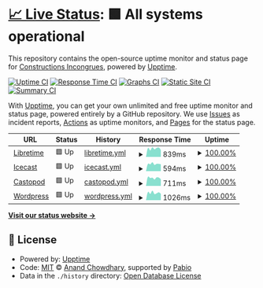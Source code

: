 # [📈 Live Status](https://superlarsen-status.interzone.network): <!--live status--> **🟩 All systems operational**

This repository contains the open-source uptime monitor and status page for [Constructions Incongrues](https://www.constructions-incongrues.net), powered by [Upptime](https://github.com/upptime/upptime).

[![Uptime CI](https://github.com/constructions-incongrues/superlarsen-status/workflows/Uptime%20CI/badge.svg)](https://github.com/constructions-incongrues/superlarsen-status/actions?query=workflow%3A%22Uptime+CI%22)
[![Response Time CI](https://github.com/constructions-incongrues/superlarsen-status/workflows/Response%20Time%20CI/badge.svg)](https://github.com/constructions-incongrues/superlarsen-status/actions?query=workflow%3A%22Response+Time+CI%22)
[![Graphs CI](https://github.com/constructions-incongrues/superlarsen-status/workflows/Graphs%20CI/badge.svg)](https://github.com/constructions-incongrues/superlarsen-status/actions?query=workflow%3A%22Graphs+CI%22)
[![Static Site CI](https://github.com/constructions-incongrues/superlarsen-status/workflows/Static%20Site%20CI/badge.svg)](https://github.com/constructions-incongrues/superlarsen-status/actions?query=workflow%3A%22Static+Site+CI%22)
[![Summary CI](https://github.com/constructions-incongrues/superlarsen-status/workflows/Summary%20CI/badge.svg)](https://github.com/constructions-incongrues/superlarsen-status/actions?query=workflow%3A%22Summary+CI%22)

With [Upptime](https://upptime.js.org), you can get your own unlimited and free uptime monitor and status page, powered entirely by a GitHub repository. We use [Issues](https://github.com/constructions-incongrues/superlarsen-status/issues) as incident reports, [Actions](https://github.com/constructions-incongrues/superlarsen-status/actions) as uptime monitors, and [Pages](https://superlarsen-status.interzone.network) for the status page.

<!--start: status pages-->
<!-- This summary is generated by Upptime (https://github.com/upptime/upptime) -->
<!-- Do not edit this manually, your changes will be overwritten -->
<!-- prettier-ignore -->
| URL | Status | History | Response Time | Uptime |
| --- | ------ | ------- | ------------- | ------ |
| <img alt="" src="https://icons.duckduckgo.com/ip3/libretime.superlarsen.fr.ico" height="13"> [Libretime](https://libretime.superlarsen.fr) | 🟩 Up | [libretime.yml](https://github.com/constructions-incongrues/superlarsen-status/commits/HEAD/history/libretime.yml) | <details><summary><img alt="Response time graph" src="./graphs/libretime/response-time-week.png" height="20"> 839ms</summary><br><a href="https://status.superlarsen.fr/history/libretime"><img alt="Response time 810" src="https://img.shields.io/endpoint?url=https%3A%2F%2Fraw.githubusercontent.com%2Fconstructions-incongrues%2Fsuperlarsen-status%2FHEAD%2Fapi%2Flibretime%2Fresponse-time.json"></a><br><a href="https://status.superlarsen.fr/history/libretime"><img alt="24-hour response time 991" src="https://img.shields.io/endpoint?url=https%3A%2F%2Fraw.githubusercontent.com%2Fconstructions-incongrues%2Fsuperlarsen-status%2FHEAD%2Fapi%2Flibretime%2Fresponse-time-day.json"></a><br><a href="https://status.superlarsen.fr/history/libretime"><img alt="7-day response time 839" src="https://img.shields.io/endpoint?url=https%3A%2F%2Fraw.githubusercontent.com%2Fconstructions-incongrues%2Fsuperlarsen-status%2FHEAD%2Fapi%2Flibretime%2Fresponse-time-week.json"></a><br><a href="https://status.superlarsen.fr/history/libretime"><img alt="30-day response time 824" src="https://img.shields.io/endpoint?url=https%3A%2F%2Fraw.githubusercontent.com%2Fconstructions-incongrues%2Fsuperlarsen-status%2FHEAD%2Fapi%2Flibretime%2Fresponse-time-month.json"></a><br><a href="https://status.superlarsen.fr/history/libretime"><img alt="1-year response time 810" src="https://img.shields.io/endpoint?url=https%3A%2F%2Fraw.githubusercontent.com%2Fconstructions-incongrues%2Fsuperlarsen-status%2FHEAD%2Fapi%2Flibretime%2Fresponse-time-year.json"></a></details> | <details><summary><a href="https://status.superlarsen.fr/history/libretime">100.00%</a></summary><a href="https://status.superlarsen.fr/history/libretime"><img alt="All-time uptime 99.83%" src="https://img.shields.io/endpoint?url=https%3A%2F%2Fraw.githubusercontent.com%2Fconstructions-incongrues%2Fsuperlarsen-status%2FHEAD%2Fapi%2Flibretime%2Fuptime.json"></a><br><a href="https://status.superlarsen.fr/history/libretime"><img alt="24-hour uptime 100.00%" src="https://img.shields.io/endpoint?url=https%3A%2F%2Fraw.githubusercontent.com%2Fconstructions-incongrues%2Fsuperlarsen-status%2FHEAD%2Fapi%2Flibretime%2Fuptime-day.json"></a><br><a href="https://status.superlarsen.fr/history/libretime"><img alt="7-day uptime 100.00%" src="https://img.shields.io/endpoint?url=https%3A%2F%2Fraw.githubusercontent.com%2Fconstructions-incongrues%2Fsuperlarsen-status%2FHEAD%2Fapi%2Flibretime%2Fuptime-week.json"></a><br><a href="https://status.superlarsen.fr/history/libretime"><img alt="30-day uptime 99.77%" src="https://img.shields.io/endpoint?url=https%3A%2F%2Fraw.githubusercontent.com%2Fconstructions-incongrues%2Fsuperlarsen-status%2FHEAD%2Fapi%2Flibretime%2Fuptime-month.json"></a><br><a href="https://status.superlarsen.fr/history/libretime"><img alt="1-year uptime 99.83%" src="https://img.shields.io/endpoint?url=https%3A%2F%2Fraw.githubusercontent.com%2Fconstructions-incongrues%2Fsuperlarsen-status%2FHEAD%2Fapi%2Flibretime%2Fuptime-year.json"></a></details>
| <img alt="" src="https://icons.duckduckgo.com/ip3/icecast.superlarsen.fr.ico" height="13"> [Icecast](https://icecast.superlarsen.fr) | 🟩 Up | [icecast.yml](https://github.com/constructions-incongrues/superlarsen-status/commits/HEAD/history/icecast.yml) | <details><summary><img alt="Response time graph" src="./graphs/icecast/response-time-week.png" height="20"> 594ms</summary><br><a href="https://status.superlarsen.fr/history/icecast"><img alt="Response time 587" src="https://img.shields.io/endpoint?url=https%3A%2F%2Fraw.githubusercontent.com%2Fconstructions-incongrues%2Fsuperlarsen-status%2FHEAD%2Fapi%2Ficecast%2Fresponse-time.json"></a><br><a href="https://status.superlarsen.fr/history/icecast"><img alt="24-hour response time 682" src="https://img.shields.io/endpoint?url=https%3A%2F%2Fraw.githubusercontent.com%2Fconstructions-incongrues%2Fsuperlarsen-status%2FHEAD%2Fapi%2Ficecast%2Fresponse-time-day.json"></a><br><a href="https://status.superlarsen.fr/history/icecast"><img alt="7-day response time 594" src="https://img.shields.io/endpoint?url=https%3A%2F%2Fraw.githubusercontent.com%2Fconstructions-incongrues%2Fsuperlarsen-status%2FHEAD%2Fapi%2Ficecast%2Fresponse-time-week.json"></a><br><a href="https://status.superlarsen.fr/history/icecast"><img alt="30-day response time 592" src="https://img.shields.io/endpoint?url=https%3A%2F%2Fraw.githubusercontent.com%2Fconstructions-incongrues%2Fsuperlarsen-status%2FHEAD%2Fapi%2Ficecast%2Fresponse-time-month.json"></a><br><a href="https://status.superlarsen.fr/history/icecast"><img alt="1-year response time 587" src="https://img.shields.io/endpoint?url=https%3A%2F%2Fraw.githubusercontent.com%2Fconstructions-incongrues%2Fsuperlarsen-status%2FHEAD%2Fapi%2Ficecast%2Fresponse-time-year.json"></a></details> | <details><summary><a href="https://status.superlarsen.fr/history/icecast">100.00%</a></summary><a href="https://status.superlarsen.fr/history/icecast"><img alt="All-time uptime 100.00%" src="https://img.shields.io/endpoint?url=https%3A%2F%2Fraw.githubusercontent.com%2Fconstructions-incongrues%2Fsuperlarsen-status%2FHEAD%2Fapi%2Ficecast%2Fuptime.json"></a><br><a href="https://status.superlarsen.fr/history/icecast"><img alt="24-hour uptime 100.00%" src="https://img.shields.io/endpoint?url=https%3A%2F%2Fraw.githubusercontent.com%2Fconstructions-incongrues%2Fsuperlarsen-status%2FHEAD%2Fapi%2Ficecast%2Fuptime-day.json"></a><br><a href="https://status.superlarsen.fr/history/icecast"><img alt="7-day uptime 100.00%" src="https://img.shields.io/endpoint?url=https%3A%2F%2Fraw.githubusercontent.com%2Fconstructions-incongrues%2Fsuperlarsen-status%2FHEAD%2Fapi%2Ficecast%2Fuptime-week.json"></a><br><a href="https://status.superlarsen.fr/history/icecast"><img alt="30-day uptime 100.00%" src="https://img.shields.io/endpoint?url=https%3A%2F%2Fraw.githubusercontent.com%2Fconstructions-incongrues%2Fsuperlarsen-status%2FHEAD%2Fapi%2Ficecast%2Fuptime-month.json"></a><br><a href="https://status.superlarsen.fr/history/icecast"><img alt="1-year uptime 100.00%" src="https://img.shields.io/endpoint?url=https%3A%2F%2Fraw.githubusercontent.com%2Fconstructions-incongrues%2Fsuperlarsen-status%2FHEAD%2Fapi%2Ficecast%2Fuptime-year.json"></a></details>
| <img alt="" src="https://icons.duckduckgo.com/ip3/castopod.superlarsen.fr.ico" height="13"> [Castopod](https://castopod.superlarsen.fr/) | 🟩 Up | [castopod.yml](https://github.com/constructions-incongrues/superlarsen-status/commits/HEAD/history/castopod.yml) | <details><summary><img alt="Response time graph" src="./graphs/castopod/response-time-week.png" height="20"> 711ms</summary><br><a href="https://status.superlarsen.fr/history/castopod"><img alt="Response time 719" src="https://img.shields.io/endpoint?url=https%3A%2F%2Fraw.githubusercontent.com%2Fconstructions-incongrues%2Fsuperlarsen-status%2FHEAD%2Fapi%2Fcastopod%2Fresponse-time.json"></a><br><a href="https://status.superlarsen.fr/history/castopod"><img alt="24-hour response time 838" src="https://img.shields.io/endpoint?url=https%3A%2F%2Fraw.githubusercontent.com%2Fconstructions-incongrues%2Fsuperlarsen-status%2FHEAD%2Fapi%2Fcastopod%2Fresponse-time-day.json"></a><br><a href="https://status.superlarsen.fr/history/castopod"><img alt="7-day response time 711" src="https://img.shields.io/endpoint?url=https%3A%2F%2Fraw.githubusercontent.com%2Fconstructions-incongrues%2Fsuperlarsen-status%2FHEAD%2Fapi%2Fcastopod%2Fresponse-time-week.json"></a><br><a href="https://status.superlarsen.fr/history/castopod"><img alt="30-day response time 733" src="https://img.shields.io/endpoint?url=https%3A%2F%2Fraw.githubusercontent.com%2Fconstructions-incongrues%2Fsuperlarsen-status%2FHEAD%2Fapi%2Fcastopod%2Fresponse-time-month.json"></a><br><a href="https://status.superlarsen.fr/history/castopod"><img alt="1-year response time 719" src="https://img.shields.io/endpoint?url=https%3A%2F%2Fraw.githubusercontent.com%2Fconstructions-incongrues%2Fsuperlarsen-status%2FHEAD%2Fapi%2Fcastopod%2Fresponse-time-year.json"></a></details> | <details><summary><a href="https://status.superlarsen.fr/history/castopod">100.00%</a></summary><a href="https://status.superlarsen.fr/history/castopod"><img alt="All-time uptime 100.00%" src="https://img.shields.io/endpoint?url=https%3A%2F%2Fraw.githubusercontent.com%2Fconstructions-incongrues%2Fsuperlarsen-status%2FHEAD%2Fapi%2Fcastopod%2Fuptime.json"></a><br><a href="https://status.superlarsen.fr/history/castopod"><img alt="24-hour uptime 100.00%" src="https://img.shields.io/endpoint?url=https%3A%2F%2Fraw.githubusercontent.com%2Fconstructions-incongrues%2Fsuperlarsen-status%2FHEAD%2Fapi%2Fcastopod%2Fuptime-day.json"></a><br><a href="https://status.superlarsen.fr/history/castopod"><img alt="7-day uptime 100.00%" src="https://img.shields.io/endpoint?url=https%3A%2F%2Fraw.githubusercontent.com%2Fconstructions-incongrues%2Fsuperlarsen-status%2FHEAD%2Fapi%2Fcastopod%2Fuptime-week.json"></a><br><a href="https://status.superlarsen.fr/history/castopod"><img alt="30-day uptime 100.00%" src="https://img.shields.io/endpoint?url=https%3A%2F%2Fraw.githubusercontent.com%2Fconstructions-incongrues%2Fsuperlarsen-status%2FHEAD%2Fapi%2Fcastopod%2Fuptime-month.json"></a><br><a href="https://status.superlarsen.fr/history/castopod"><img alt="1-year uptime 100.00%" src="https://img.shields.io/endpoint?url=https%3A%2F%2Fraw.githubusercontent.com%2Fconstructions-incongrues%2Fsuperlarsen-status%2FHEAD%2Fapi%2Fcastopod%2Fuptime-year.json"></a></details>
| <img alt="" src="https://icons.duckduckgo.com/ip3/www.superlarsen.fr.ico" height="13"> [Wordpress](https://www.superlarsen.fr/) | 🟩 Up | [wordpress.yml](https://github.com/constructions-incongrues/superlarsen-status/commits/HEAD/history/wordpress.yml) | <details><summary><img alt="Response time graph" src="./graphs/wordpress/response-time-week.png" height="20"> 1026ms</summary><br><a href="https://status.superlarsen.fr/history/wordpress"><img alt="Response time 1010" src="https://img.shields.io/endpoint?url=https%3A%2F%2Fraw.githubusercontent.com%2Fconstructions-incongrues%2Fsuperlarsen-status%2FHEAD%2Fapi%2Fwordpress%2Fresponse-time.json"></a><br><a href="https://status.superlarsen.fr/history/wordpress"><img alt="24-hour response time 1195" src="https://img.shields.io/endpoint?url=https%3A%2F%2Fraw.githubusercontent.com%2Fconstructions-incongrues%2Fsuperlarsen-status%2FHEAD%2Fapi%2Fwordpress%2Fresponse-time-day.json"></a><br><a href="https://status.superlarsen.fr/history/wordpress"><img alt="7-day response time 1026" src="https://img.shields.io/endpoint?url=https%3A%2F%2Fraw.githubusercontent.com%2Fconstructions-incongrues%2Fsuperlarsen-status%2FHEAD%2Fapi%2Fwordpress%2Fresponse-time-week.json"></a><br><a href="https://status.superlarsen.fr/history/wordpress"><img alt="30-day response time 1010" src="https://img.shields.io/endpoint?url=https%3A%2F%2Fraw.githubusercontent.com%2Fconstructions-incongrues%2Fsuperlarsen-status%2FHEAD%2Fapi%2Fwordpress%2Fresponse-time-month.json"></a><br><a href="https://status.superlarsen.fr/history/wordpress"><img alt="1-year response time 1010" src="https://img.shields.io/endpoint?url=https%3A%2F%2Fraw.githubusercontent.com%2Fconstructions-incongrues%2Fsuperlarsen-status%2FHEAD%2Fapi%2Fwordpress%2Fresponse-time-year.json"></a></details> | <details><summary><a href="https://status.superlarsen.fr/history/wordpress">100.00%</a></summary><a href="https://status.superlarsen.fr/history/wordpress"><img alt="All-time uptime 63.51%" src="https://img.shields.io/endpoint?url=https%3A%2F%2Fraw.githubusercontent.com%2Fconstructions-incongrues%2Fsuperlarsen-status%2FHEAD%2Fapi%2Fwordpress%2Fuptime.json"></a><br><a href="https://status.superlarsen.fr/history/wordpress"><img alt="24-hour uptime 100.00%" src="https://img.shields.io/endpoint?url=https%3A%2F%2Fraw.githubusercontent.com%2Fconstructions-incongrues%2Fsuperlarsen-status%2FHEAD%2Fapi%2Fwordpress%2Fuptime-day.json"></a><br><a href="https://status.superlarsen.fr/history/wordpress"><img alt="7-day uptime 100.00%" src="https://img.shields.io/endpoint?url=https%3A%2F%2Fraw.githubusercontent.com%2Fconstructions-incongrues%2Fsuperlarsen-status%2FHEAD%2Fapi%2Fwordpress%2Fuptime-week.json"></a><br><a href="https://status.superlarsen.fr/history/wordpress"><img alt="30-day uptime 84.15%" src="https://img.shields.io/endpoint?url=https%3A%2F%2Fraw.githubusercontent.com%2Fconstructions-incongrues%2Fsuperlarsen-status%2FHEAD%2Fapi%2Fwordpress%2Fuptime-month.json"></a><br><a href="https://status.superlarsen.fr/history/wordpress"><img alt="1-year uptime 63.51%" src="https://img.shields.io/endpoint?url=https%3A%2F%2Fraw.githubusercontent.com%2Fconstructions-incongrues%2Fsuperlarsen-status%2FHEAD%2Fapi%2Fwordpress%2Fuptime-year.json"></a></details>

<!--end: status pages-->

[**Visit our status website →**](https://superlarsen-status.interzone.network)

## 📄 License

- Powered by: [Upptime](https://github.com/upptime/upptime)
- Code: [MIT](./LICENSE) © [Anand Chowdhary](https://anandchowdhary.com), supported by [Pabio](https://pabio.com)
- Data in the `./history` directory: [Open Database License](https://opendatacommons.org/licenses/odbl/1-0/)
